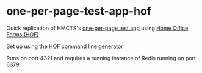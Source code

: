 # one-per-page-test-app-hof

Quick replication of HMCTS's [one-per-page test app]( https://github.com/hmcts/one-per-page/tree/master/examples/test-app) using [Home Office Forms (HOF)](https://github.com/UKHomeOfficeForms/hof)

Set up using the [HOF command line generator](https://github.com/UKHomeOfficeForms/hof-generator)

Runs on port 4321 and requires a running instance of Redis running on port 6379.